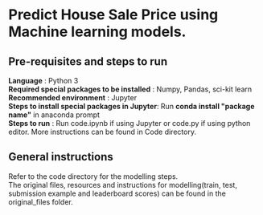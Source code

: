 # Predict House Sale Price using Machine learning models.

## Pre-requisites and steps to run
**Language**                                    : Python 3\
**Required special packages to be installed**   : Numpy, Pandas, sci-kit learn\
**Recommended environment**                     : Jupyter\
**Steps to install special packages in Jupyter**: Run **conda install "package name"** in anaconda prompt\
**Steps to run**                                : Run code.ipynb if using Jupyter or code.py if using python editor. More instructions can be found in Code directory.
## General instructions
Refer to the code directory for the modelling steps.\
The original files, resources and instructions for modelling(train, test, submission example and leaderboard scores) can be found in the original_files folder.
